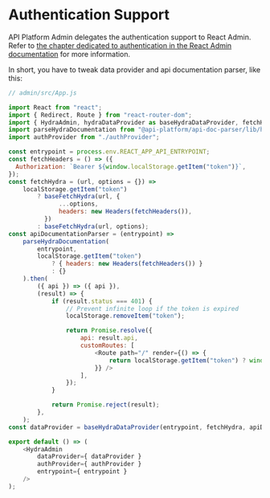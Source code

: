 # Authentication Support

API Platform Admin delegates the authentication support to React Admin.
Refer to [the chapter dedicated to authentication in the React Admin documentation](https://marmelab.com/react-admin/Authentication.html)
for more information.

In short, you have to tweak data provider and api documentation parser, like this:

```javascript
// admin/src/App.js

import React from "react";
import { Redirect, Route } from "react-router-dom";
import { HydraAdmin, hydraDataProvider as baseHydraDataProvider, fetchHydra as baseFetchHydra } from "@api-platform/admin";
import parseHydraDocumentation from "@api-platform/api-doc-parser/lib/hydra/parseHydraDocumentation";
import authProvider from "./authProvider";

const entrypoint = process.env.REACT_APP_API_ENTRYPOINT;
const fetchHeaders = () => ({
  Authorization: `Bearer ${window.localStorage.getItem("token")}`,
});
const fetchHydra = (url, options = {}) =>
    localStorage.getItem("token")
        ? baseFetchHydra(url, {
              ...options,
              headers: new Headers(fetchHeaders()),
          })
        : baseFetchHydra(url, options);
const apiDocumentationParser = (entrypoint) =>
    parseHydraDocumentation(
        entrypoint,
        localStorage.getItem("token")
            ? { headers: new Headers(fetchHeaders()) }
            : {}
    ).then(
        ({ api }) => ({ api }),
        (result) => {
            if (result.status === 401) {
                // Prevent infinite loop if the token is expired
                localStorage.removeItem("token");

                return Promise.resolve({
                    api: result.api,
                    customRoutes: [
                        <Route path="/" render={() => {
                            return localStorage.getItem("token") ? window.location.reload() : <Redirect to="/login" />
                        }} />
                    ],
                });
            }

            return Promise.reject(result);
        },
    );
const dataProvider = baseHydraDataProvider(entrypoint, fetchHydra, apiDocumentationParser);

export default () => (
    <HydraAdmin
        dataProvider={ dataProvider }
        authProvider={ authProvider }
        entrypoint={ entrypoint }
    />
);
```
